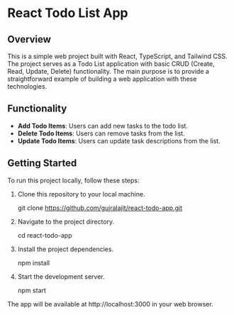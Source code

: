 # React Todo List App

## Overview

This is a simple web project built with React, TypeScript, and Tailwind CSS. The project serves as a Todo List application with basic CRUD (Create, Read, Update, Delete) functionality. The main purpose is to provide a straightforward example of building a web application with these technologies.

## Functionality

- **Add Todo Items**: Users can add new tasks to the todo list.
- **Delete Todo Items**: Users can remove tasks from the list.
- **Update Todo Items**: Users can update task descriptions from the list.
## Getting Started

To run this project locally, follow these steps:

1. Clone this repository to your local machine.

   git clone https://github.com/gujralajit/react-todo-app.git

2. Navigate to the project directory.

   cd react-todo-app

3. Install the project dependencies.

   npm install

4. Start the development server.

   npm start

The app will be available at http://localhost:3000 in your web browser.